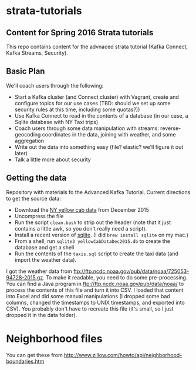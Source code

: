 # strata-tutorials

Content for Spring 2016 Strata tutorials
----------------------------------------

This repo contains content for the advnaced strata tutorial (Kafka Connect, Kafka Streams, Security).

Basic Plan
----------
We'll coach users through the following:
* Start a Kafka cluster (and Connect cluster) with Vagrant, create and configure topics for our use cases (TBD: should we set up some security rules at this time, including some quotas?))
* Use Kafka Connect to read in the contents of a database (in our case, a Sqlite database with NY Taxi trips)
* Coach users through some data manipulation with streams: reverse-geocoding coordinates in the data, joining with weather, and some aggregation
* Write out the data into something easy (file? elastic? we'll figure it out later)
* Talk a little more about security

Getting the data
----------------

Repository with materials fo the Advanced Kafka Tutorial. Current directions to get the source data:

* Download the [NY yellow cab data](http://www.nyc.gov/html/tlc/html/about/trip_record_data.shtml) from December 2015
* Uncompress the file
* Run the script ```clean.bash``` to strip out the header (note that it just contains a little awk, so you don't really need a script).
* Install a recent version of [sqlite](https://www.sqlite.org/download.html). (I did ```brew install sqlite``` on my mac.)
* From a shell, run ```sqlite3 yellowCabDataDec2015.db``` to create the database and get a shell 
* Run the contents of the ```taxis.sql``` script to create the taxi data (and import the weather data).

I got the weather data from ftp://ftp.ncdc.noaa.gov/pub/data/noaa/725053-94728-2015.gz. To make it readable, you need to do some
pre-processing. You can find a Java program in ftp://ftp.ncdc.noaa.gov/pub/data/noaa/ to process the contents of this file and 
turn it into CSV. I loaded that content into Excel and did some manual manipulations (I dropped some bad columns, changed the
timestamps to UNIX timestamps, and exported into CSV). You probably don't have to recreate this file (it's small, so I just
dropped it in the data folder).


Neighborhood files
==================
You can get these from http://www.zillow.com/howto/api/neighborhood-boundaries.htm